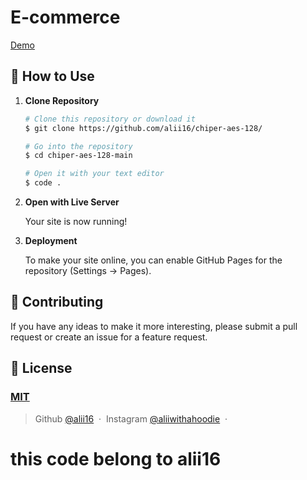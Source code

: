 # E-commerce

[Demo](https://alii16.github.io/chiper-aes-128/)
    
## 🚀 How to Use

1.  **Clone Repository**

    ```bash
    # Clone this repository or download it
    $ git clone https://github.com/alii16/chiper-aes-128/

    # Go into the repository
    $ cd chiper-aes-128-main

    # Open it with your text editor
    $ code .
    ```

2. **Open with Live Server**

    Your site is now running!

3. **Deployment**

    To make your site online, you can enable GitHub Pages for the repository (Settings -> Pages).

## 📝 Contributing

If you have any ideas to make it more interesting, please submit a pull request or create an issue for a feature request.

## 🤝 License

### [MIT](LICENSE)

> Github [@alii16](https://github.com/alii16) &nbsp;&middot;&nbsp;
> Instagram [@aliiwithahoodie](https://instagram.com/aliiwithahoodie) &nbsp;&middot;&nbsp;

# this code belong to alii16
